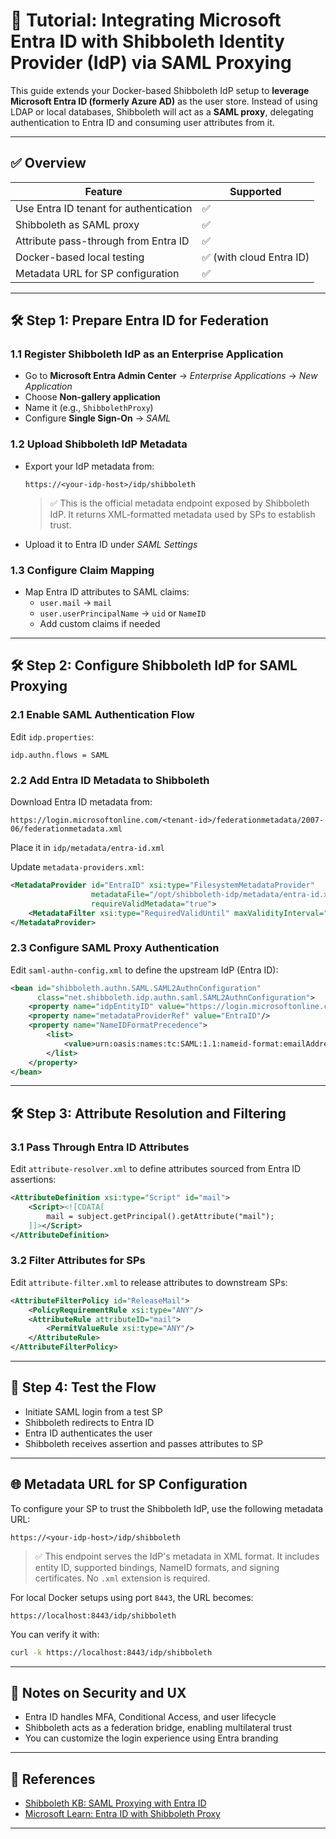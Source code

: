 # 🧩 Tutorial: Integrating Microsoft Entra ID with Shibboleth Identity Provider (IdP) via SAML Proxying

This guide extends your Docker-based Shibboleth IdP setup to **leverage Microsoft Entra ID (formerly Azure AD)** as the user store. Instead of using LDAP or local databases, Shibboleth will act as a **SAML proxy**, delegating authentication to Entra ID and consuming user attributes from it.

---

## ✅ Overview

| Feature | Supported |
|--------|-----------|
| Use Entra ID tenant for authentication | ✅ |
| Shibboleth as SAML proxy | ✅ |
| Attribute pass-through from Entra ID | ✅ |
| Docker-based local testing | ✅ (with cloud Entra ID) |
| Metadata URL for SP configuration | ✅ |

---

## 🛠️ Step 1: Prepare Entra ID for Federation

### 1.1 Register Shibboleth IdP as an Enterprise Application

- Go to **Microsoft Entra Admin Center** → *Enterprise Applications* → *New Application*
- Choose **Non-gallery application**
- Name it (e.g., `ShibbolethProxy`)
- Configure **Single Sign-On** → *SAML*

### 1.2 Upload Shibboleth IdP Metadata

- Export your IdP metadata from:
  ```
  https://<your-idp-host>/idp/shibboleth
  ```
  > ✅ This is the official metadata endpoint exposed by Shibboleth IdP. It returns XML-formatted metadata used by SPs to establish trust.

- Upload it to Entra ID under *SAML Settings*

### 1.3 Configure Claim Mapping

- Map Entra ID attributes to SAML claims:
  - `user.mail` → `mail`
  - `user.userPrincipalName` → `uid` or `NameID`
  - Add custom claims if needed

---

## 🛠️ Step 2: Configure Shibboleth IdP for SAML Proxying

### 2.1 Enable SAML Authentication Flow

Edit `idp.properties`:

```properties
idp.authn.flows = SAML
```

### 2.2 Add Entra ID Metadata to Shibboleth

Download Entra ID metadata from:
```
https://login.microsoftonline.com/<tenant-id>/federationmetadata/2007-06/federationmetadata.xml
```

Place it in `idp/metadata/entra-id.xml`

Update `metadata-providers.xml`:

```xml
<MetadataProvider id="EntraID" xsi:type="FilesystemMetadataProvider"
                  metadataFile="/opt/shibboleth-idp/metadata/entra-id.xml"
                  requireValidMetadata="true">
    <MetadataFilter xsi:type="RequiredValidUntil" maxValidityInterval="P30D"/>
</MetadataProvider>
```

### 2.3 Configure SAML Proxy Authentication

Edit `saml-authn-config.xml` to define the upstream IdP (Entra ID):

```xml
<bean id="shibboleth.authn.SAML.SAML2AuthnConfiguration"
      class="net.shibboleth.idp.authn.saml.SAML2AuthnConfiguration">
    <property name="idpEntityID" value="https://login.microsoftonline.com/<tenant-id>/v2.0"/>
    <property name="metadataProviderRef" value="EntraID"/>
    <property name="NameIDFormatPrecedence">
        <list>
            <value>urn:oasis:names:tc:SAML:1.1:nameid-format:emailAddress</value>
        </list>
    </property>
</bean>
```

---

## 🛠️ Step 3: Attribute Resolution and Filtering

### 3.1 Pass Through Entra ID Attributes

Edit `attribute-resolver.xml` to define attributes sourced from Entra ID assertions:

```xml
<AttributeDefinition xsi:type="Script" id="mail">
    <Script><![CDATA[
        mail = subject.getPrincipal().getAttribute("mail");
    ]]></Script>
</AttributeDefinition>
```

### 3.2 Filter Attributes for SPs

Edit `attribute-filter.xml` to release attributes to downstream SPs:

```xml
<AttributeFilterPolicy id="ReleaseMail">
    <PolicyRequirementRule xsi:type="ANY"/>
    <AttributeRule attributeID="mail">
        <PermitValueRule xsi:type="ANY"/>
    </AttributeRule>
</AttributeFilterPolicy>
```

---

## 🧪 Step 4: Test the Flow

- Initiate SAML login from a test SP
- Shibboleth redirects to Entra ID
- Entra ID authenticates the user
- Shibboleth receives assertion and passes attributes to SP

---

## 🌐 Metadata URL for SP Configuration

To configure your SP to trust the Shibboleth IdP, use the following metadata URL:

```
https://<your-idp-host>/idp/shibboleth
```

> ✅ This endpoint serves the IdP's metadata in XML format. It includes entity ID, supported bindings, NameID formats, and signing certificates. No `.xml` extension is required.

For local Docker setups using port `8443`, the URL becomes:

```
https://localhost:8443/idp/shibboleth
```

You can verify it with:

```bash
curl -k https://localhost:8443/idp/shibboleth
```

---

## 🔐 Notes on Security and UX

- Entra ID handles MFA, Conditional Access, and user lifecycle
- Shibboleth acts as a federation bridge, enabling multilateral trust
- You can customize the login experience using Entra branding

---

## 📘 References

- [Shibboleth KB: SAML Proxying with Entra ID](https://shibboleth.atlassian.net/wiki/spaces/KB/pages/2783936889/SAML+Proxying+EntraID+Azure+with+the+Shibboleth+IdP)
- [Microsoft Learn: Entra ID with Shibboleth Proxy](https://learn.microsoft.com/en-us/entra/architecture/multilateral-federation-solution-two)

---
